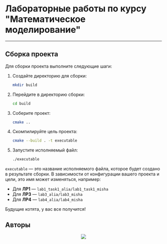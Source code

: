 # Лабораторные работы по курсу "Математическое моделирование"

---

## Сборка проекта

Для сборки проекта выполните следующие шаги:

1. Создайте директорию для сборки:
    ```bash
    mkdir build
    ```

2. Перейдите в директорию сборки:
    ```bash
    cd build
    ```

3. Соберите проект:
    ```bash
    cmake ..
    ```

3. Скомпилируйте цель проекта:
    ```bash
    cmake --build . -t executable
    ```

4. Запустите исполняемый файл:
    ```bash
    ./executable
    ```

`executable` — это название исполняемого файла, которое будет создано в результате сборки. В зависимости от конфигурации вашего проекта и цели, это имя может изменяться, например:

- Для **ЛР1** — `lab1_task1_alia/lab1_task1_misha`
- Для **ЛР3** — `lab3_alia/lab3_misha`
- Для **ЛР4** — `lab4_alia/lab4_misha`


Будущие котята, у вас все получится! 

Авторы
-------
<p align="center">
  <img src="https://contrib.rocks/image?repo=Mis-prog/matmod" />
</p>




